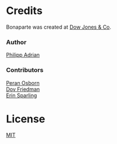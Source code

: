 # Credits
Bonaparte was created at [Dow Jones & Co](http://github.com/dowjones).


### Author
[Philipp Adrian](http://github.com/greenish) 

### Contributors 
[Peran Osborn](https://github.com/peranosborn)<br>
[Dov Friedman](https://github.com/dovfriedman)<br>
[Erin Sparling](https://github.com/everyplace)


# License 
[MIT](https://opensource.org/licenses/MIT)
